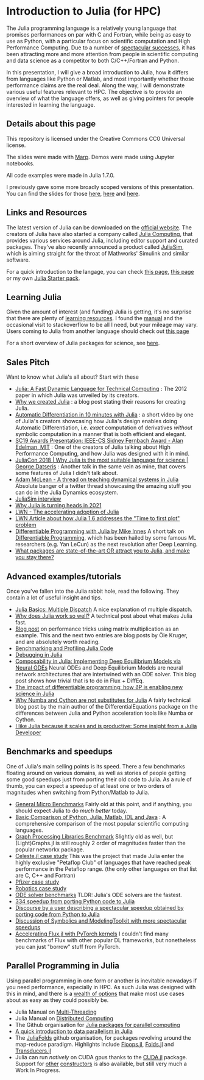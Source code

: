 # Introduction to Julia (for HPC)

The Julia programming language is a relatively young language that promises performances on par with C and Fortran, while being as easy to use as Python, with a particular focus on scientific computation and High Performance Computing. Due to a number of [spectacular successes](https://juliacomputing.com/case-studies/celeste/), it has been attracting more and more attention from people in scientific computing and data science as a competitor to both C/C++/Fortran and Python.

In this presentation, I will give a broad introduction to Julia, how it differs from languages like Python or Matlab, and most importantly whether those performance claims are the real deal. Along the way, I will demonstrate various useful features relevant to HPC. The objective is to provide an overview of what the language offers, as well as giving pointers for people interested in learning the language.

## Details about this page
This repository is licensed under the Creative Commons CC0 Universal license.

The slides were made with [Marp](https://marp.app/). Demos were made using Jupyter notebooks.

All code examples were made in Julia 1.7.0.

I previously gave some more broadly scoped versions of this presentation. You can find the slides for those [here](https://github.com/csimal/JuliaTalk-limerick), [here](https://github.com/csimal/Julia-Unamur) and [here](https://github.com/csimal/Julia-for-Dynamical-Systems).

## Links and Resources
The latest version of Julia can be downloaded on the [official website](https://julialang.org/). The creators of Julia have also started a company called [Julia Computing](https://juliacomputing.com/), that provides various services around Julia, including editor support and curated packages. They've also recently announced a product called [JuliaSim](https://juliacomputing.com/products/juliasim/), which is aiming straight for the throat of Mathworks' Simulink and similar software.

For a quick introduction to the langage, you can check [this page](https://cheatsheet.juliadocs.org//), [this page](https://learnxinyminutes.com/docs/julia/) or my own [Julia Starter pack](https://github.com/csimal/Julia-Unamur/blob/main/pdfs/julia-starter-pack.md).

## Learning Julia
Given the amount of interest (and funding) Julia is getting, it's no surprise that there are plenty of [learning resources](https://julialang.org/learning/). I found the [manual](https://docs.julialang.org/en/v1/) and the occasional visit to stackoverflow to be all I need, but your mileage may vary. Users coming to Julia from another language should check out [this page](https://docs.julialang.org/en/v1/manual/noteworthy-differences/)

For a short overview of Julia packages for science, see [here]().

## Sales Pitch
Want to know what Julia's all about? Start with these

* [Julia: A Fast Dynamic Language for Technical Computing](https://arxiv.org/pdf/1209.5145.pdf) : The 2012 paper in which Julia was unveiled by its creators.
* [Why we created Julia](https://julialang.org/blog/2012/02/why-we-created-julia/) : a blog post stating their reasons for creating Julia.
* [Automatic Differentiation in 10 minutes with Julia](https://www.youtube.com/watch?v=vAp6nUMrKYg) : a short video by one of Julia's creators showcasing how Julia's design enables doing Automatic Differentiation, i.e. *exact* computation of derivatives *without* symbolic computation in a manner that is both efficient and elegant.
* [SC19 Awards Presentation: IEEE-CS Sidney Fernbach Award - Alan Edelman, MIT](https://www.youtube.com/watch?v=nwdGsz4rc3Q) : One of the creators of Julia talking about High Performance Computing, and how Julia was designed with it in mind.
* [JuliaCon 2018 | Why Julia is the most suitable language for science | George Datseris](https://www.youtube.com/watch?v=7y-ahkUsIrY) : Another talk in the same vein as mine, that covers some features of Julia I didn't talk about.
* [Adam McLean - A thread on teaching dynamical systems in Julia](https://twitter.com/adamlmaclean/status/1368988846457647105) Absolute banger of a twitter thread showcasing the amazing stuff you can do in the Julia Dynamics ecosystem.
* [JuliaSim interview](https://www.notamonadtutorial.com/simulations-are-about-to-get-way-way-faster-with-juliasim/)
* [Why Julia is turning heads in 2021](https://www.nextplatform.com/2021/03/22/why-julia-is-turning-heads-in-2021/) 
* [LWN - The accelerating adoption of Julia](https://lwn.net/Articles/834571/)
* [LWN Article about how Julia 1.6 addresses the "Time to first plot" problem](https://lwn.net/Articles/856819/)
* [Differentiable Programming with Julia by Mike Innes](https://www.youtube.com/watch?v=LjWzgTPFu14) A short talk on [Differentiable Programming](https://fluxml.ai/blog/2019/02/07/what-is-differentiable-programming.html), which has been hailed by some famous ML researchers (e.g. Yan LeCun) as the next revolution after Deep Learning.
* [What packages are state-of-the-art OR attract you to Julia, and make you stay there?](https://discourse.julialang.org/t/what-package-s-are-state-of-the-art-or-attract-you-to-julia-and-make-you-stay-there-not-easily-replicateable-in-e-g-python-r-matlab/11294/4)

## Advanced examples/tutorials
Once you've fallen into the Julia rabbit hole, read the following. They contain a lot of useful insight and tips.
* [Julia Basics: Multiple Dispatch](https://opensourc.es/blog/basics-multiple-dispatch/) A nice explanation of multiple dispatch.
* [Why does Julia work so well?](https://ucidatascienceinitiative.github.io/IntroToJulia/Html/WhyJulia) A technical post about what makes Julia fast.
* [Blog post](https://opensourc.es/blog/matrix-multiplication-performance/) on performance tricks using matrix multiplication as an example. This and the next two entries are blog posts by Öle Kruger, and are absolutely worth reading.
* [Benchmarking and Profiling Julia Code](https://opensourc.es/blog/benchmarking-and-profiling-julia-code/)
* [Debugging in Julia](https://opensourc.es/blog/basics-debugging/)
* [Composability in Julia: Implementing Deep Equilibrium Models via Neural ODEs](https://julialang.org/blog/2021/10/DEQ/) Neural ODEs and Deep Equilibrium Models are neural network architectures that are intertwined with an ODE solver. This blog post shows how trivial that is to do in Flux + DiffEq.
* [The impact of differentiable programming: how ∂P is enabling new science in Julia](https://www.youtube.com/watch?v=rF2QAJLM730)
* [Why Numba and Cython are not substitutes for Julia](https://www.juliabloggers.com/why-numba-and-cython-are-not-substitutes-for-julia/) A fairly technical blog post by the main author of the DifferentialEquations package on the differences between Julia and Python acceleration tools like Numba or Cython.
* [I like Julia because it scales and is productive: Some insight from a Julia Developer](http://www.stochasticlifestyle.com/like-julia-scales-productive-insights-julia-developer/)

## Benchmarks and speedups
One of Julia's main selling points is its speed. There a few benchmarks floating around on various domains, as well as stories of people getting some good speedups just from porting their old code to Julia. As a rule of thumb, you can expect a speedup of at least one or two orders of magnitudes when switching from Python/Matlab to Julia.
* [General Micro Benchmarks](https://julialang.org/benchmarks/) Fairly old at this point, and if anything, you should expect Julia to do *much better* today. 
* [Basic Comparison of Python, Julia, Matlab, IDL and Java](https://juleskouatchou.github.io/basic_language_comparison/) : A comprehensive comparison of the most popular scientific computing languages.
* [Graph Processing Libraries Benchmark](https://www.timlrx.com/blog/benchmark-of-popular-graph-network-packages-v2) Slightly old as well, but (Light)Graphs.jl is still roughly 2 order of magnitudes faster than the popular networkx package.
* [Celeste.jl case study](https://juliacomputing.com/case-studies/celeste/) This was the project that made Julia enter the highly exclusive "Petaflop Club" of languages that have reached peak performance in the Petaflop range. (the only other languages on that list are C, C++ and Fortran)
* [Pfizer case study](https://juliacomputing.com/case-studies/pfizer/)
* [Robotics case study](https://juliacomputing.com/case-studies/mit-robotics/)
* [ODE solver benchmarks](https://benchmarks.sciml.ai/html/MultiLanguage/wrapper_packages.html) TLDR: Julia's ODE solvers are the fastest.
* [334 speedup from porting Python code to Julia](https://twitter.com/RobBlackwell/status/1311340653222166534)
* [Discourse by a user describing a spectacular speedup obtained by porting code from Python to Julia](https://discourse.julialang.org/t/julias-applicable-context-is-getting-narrower-over-time/55042/4)
* [Discussion of Symbolics and ModelingToolkit with more spectacular speedups](https://www.notamonadtutorial.com/modeling-complexity-with-symbolics-jl-and-modelingtoolkit-jl/)
* [Accelerating Flux.jl with PyTorch kernels](https://fluxml.ai/blog/2020/06/29/acclerating-flux-torch.html) I couldn't find many benchmarks of Flux with other popular DL frameworks, but nonetheless you can just "borrow" stuff from PyTorch.

## Parallel Programming in Julia

Using parallel programming in one form or another is inevitable nowadays if you need performance, especially in HPC. As such Julia was designed with this in mind, and there is a [wealth of options](https://docs.julialang.org/en/v1/manual/parallel-computing/) that make most use cases about as easy as they could possibly be.

- Julia Manual on [Multi-Threading](https://docs.julialang.org/en/v1/manual/multi-threading/)
- Julia Manual on [Distributed Computing](https://docs.julialang.org/en/v1/manual/distributed-computing/)
- The Github organisation for [Julia packages for parallel computing](https://github.com/JuliaParallel)
- [A quick introduction to data parallelism in Julia](https://juliafolds.github.io/data-parallelism/tutorials/quick-introduction/)
- The [JuliaFolds](https://github.com/JuliaFolds) github organisation, for packages revolving around the map-reduce paradigm. Highlights include [Floops.jl](https://github.com/JuliaFolds/FLoops.jl), [Folds.jl](https://github.com/JuliaFolds/Folds.jl) and [Transducers.jl](https://github.com/JuliaFolds/Transducers.jl)
- Julia can run *natively* on CUDA gpus thanks to the [CUDA.jl](https://cuda.juliagpu.org/stable/) package. Support for [other](https://github.com/JuliaGPU/AMDGPU.jl) [constructors](https://github.com/JuliaGPU/oneAPI.jl) is also available, but still very much a Work In Progress.


